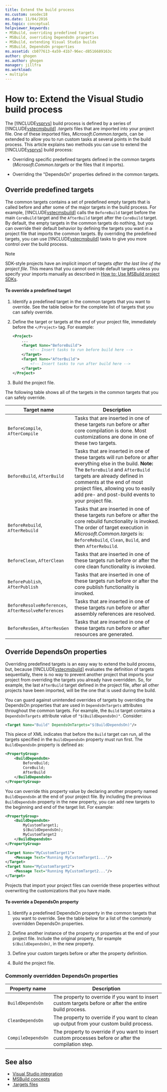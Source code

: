 ```yaml
---
title: Extend the build process
ms.custom: seodec18
ms.date: 11/04/2016
ms.topic: conceptual
helpviewer_keywords:
- MSBuild, overriding predefined targets
- MSBuild, overriding DependsOn properties
- MSBuild, extending Visual Studio builds
- MSBuild, DependsOn properties
ms.assetid: cb077613-4a59-41b7-96ec-d8516689163c
author: ghogen
ms.author: ghogen
manager: jillfra
ms.workload:
- multiple
---
```

# How to: Extend the Visual Studio build process
The [!INCLUDE[vsprvs](../code-quality/includes/vsprvs_md.md)] build process is defined by a series of [!INCLUDE[vstecmsbuild](../extensibility/internals/includes/vstecmsbuild_md.md)] *.targets* files that are imported into your project file. One of these imported files, *Microsoft.Common.targets*, can be extended to allow you to run custom tasks at several points in the build process. This article explains two methods you can use to extend the [!INCLUDE[vsprvs](../code-quality/includes/vsprvs_md.md)] build process:

- Overriding specific predefined targets defined in the common targets (*Microsoft.Common.targets* or the files that it imports).

- Overriding the "DependsOn" properties defined in the common targets.

## Override predefined targets
The common targets contains a set of predefined empty targets that is called before and after some of the major targets in the build process. For example, [!INCLUDE[vstecmsbuild](../extensibility/internals/includes/vstecmsbuild_md.md)] calls the `BeforeBuild` target before the main `CoreBuild` target and the `AfterBuild` target after the `CoreBuild` target. By default, the empty targets in the common targets do nothing, but you can override their default behavior by defining the targets you want in a project file that imports the common targets. By overriding the predefined targets, you can use [!INCLUDE[vstecmsbuild](../extensibility/internals/includes/vstecmsbuild_md.md)] tasks to give you more control over the build process.

> [!NOTE]
> SDK-style projects have an implicit import of targets *after the last line of the project file*. This means that you cannot override default targets unless you specify your imports manually as described in [How to: Use MSBuild project SDKs](how-to-use-project-sdk.md).

#### To override a predefined target

1. Identify a predefined target in the common targets that you want to override. See the table below for the complete list of targets that you can safely override.

2. Define the target or targets at the end of your project file, immediately before the `</Project>` tag. For example:

    ```xml
    <Project>
        ...
        <Target Name="BeforeBuild">
            <!-- Insert tasks to run before build here -->
        </Target>
        <Target Name="AfterBuild">
            <!-- Insert tasks to run after build here -->
        </Target>
    </Project>
    ```

3. Build the project file.

The following table shows all of the targets in the common targets that you can safely override.

|Target name|Description|
|-----------------|-----------------|
|`BeforeCompile`, `AfterCompile`|Tasks that are inserted in one of these targets run before or after core compilation is done. Most customizations are done in one of these two targets.|
|`BeforeBuild`, `AfterBuild`|Tasks that are inserted in one of these targets will run before or after everything else in the build. **Note:**  The `BeforeBuild` and `AfterBuild` targets are already defined in comments at the end of most project files, allowing you to easily add pre- and post-build events to your project file.|
|`BeforeRebuild`, `AfterRebuild`|Tasks that are inserted in one of these targets run before or after the core rebuild functionality is invoked. The order of target execution in *Microsoft.Common.targets* is: `BeforeRebuild`, `Clean`, `Build`, and then `AfterRebuild`.|
|`BeforeClean`, `AfterClean`|Tasks that are inserted in one of these targets run before or after the core clean functionality is invoked.|
|`BeforePublish`, `AfterPublish`|Tasks that are inserted in one of these targets run before or after the core publish functionality is invoked.|
|`BeforeResolveReferences`, `AfterResolveReferences`|Tasks that are inserted in one of these targets run before or after assembly references are resolved.|
|`BeforeResGen`, `AfterResGen`|Tasks that are inserted in one of these targets run before or after resources are generated.|

## Override DependsOn properties
Overriding predefined targets is an easy way to extend the build process, but, because [!INCLUDE[vstecmsbuild](../extensibility/internals/includes/vstecmsbuild_md.md)] evaluates the definition of targets sequentially, there is no way to prevent another project that imports your project from overriding the targets you already have overridden. So, for example, the last `AfterBuild` target defined in the project file, after all other projects have been imported, will be the one that is used during the build.

You can guard against unintended overrides of targets by overriding the DependsOn properties that are used in `DependsOnTargets` attributes throughout the common targets. For example, the `Build` target contains a `DependsOnTargets` attribute value of `"$(BuildDependsOn)"`. Consider:

```xml
<Target Name="Build" DependsOnTargets="$(BuildDependsOn)"/>
```

This piece of XML indicates that before the `Build` target can run, all the targets specified in the `BuildDependsOn` property must run first. The `BuildDependsOn` property is defined as:

```xml
<PropertyGroup>
    <BuildDependsOn>
        BeforeBuild;
        CoreBuild;
        AfterBuild
    </BuildDependsOn>
</PropertyGroup>
```

You can override this property value by declaring another property named `BuildDependsOn` at the end of your project file. By including the previous `BuildDependsOn` property in the new property, you can add new targets to the beginning and end of the target list. For example:

```xml
<PropertyGroup>
    <BuildDependsOn>
        MyCustomTarget1;
        $(BuildDependsOn);
        MyCustomTarget2
    </BuildDependsOn>
</PropertyGroup>

<Target Name="MyCustomTarget1">
    <Message Text="Running MyCustomTarget1..."/>
</Target>
<Target Name="MyCustomTarget2">
    <Message Text="Running MyCustomTarget2..."/>
</Target>
```

Projects that import your project files can override these properties without overwriting the customizations that you have made.

#### To override a DependsOn property

1. Identify a predefined DependsOn property in the common targets that you want to override. See the table below for a list of the commonly overridden DependsOn properties.

2. Define another instance of the property or properties at the end of your project file. Include the original property, for example `$(BuildDependsOn)`, in the new property.

3. Define your custom targets before or after the property definition.

4. Build the project file.

### Commonly overridden DependsOn properties

|Property name|Description|
|-------------------|-----------------|
|`BuildDependsOn`|The property to override if you want to insert custom targets before or after the entire build process.|
|`CleanDependsOn`|The property to override if you want to clean up output from your custom build process.|
|`CompileDependsOn`|The property to override if you want to insert custom processes before or after the compilation step.|

## See also
- [Visual Studio integration](../msbuild/visual-studio-integration-msbuild.md)
- [MSBuild concepts](../msbuild/msbuild-concepts.md)
- [.targets files](../msbuild/msbuild-dot-targets-files.md)
